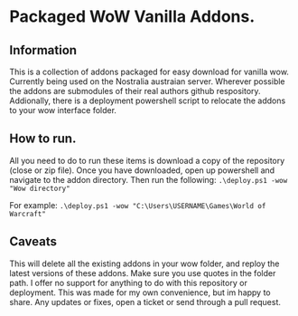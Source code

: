 # Packaged WoW Vanilla Addons.

## Information
This is a collection of addons packaged for easy download for vanilla wow. Currently being used on the Nostralia austraian server.
Wherever possible the addons are submodules of their real authors github respository.
Addionally, there is a deployment powershell script to relocate the addons to your wow interface folder.

## How to run.
All you need to do to run these items is download a copy of the repository (close or zip file).
Once you have downloaded, open up powershell and navigate to the addon directory.
Then run the following:
```.\deploy.ps1 -wow "Wow directory"```

For example:
```.\deploy.ps1 -wow "C:\Users\USERNAME\Games\World of Warcraft"```

## Caveats
This will delete all the existing addons in your wow folder, and reploy the latest versions of these addons.
Make sure you use quotes in the folder path.
I offer no support for anything to do with this repository or deployment. This was made for my own convenience, but im happy to share.
Any updates or fixes, open a ticket or send through a pull request.